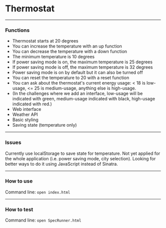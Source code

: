 # Thermostat

---------
### Functions
- Thermostat starts at 20 degrees
- You can increase the temperature with an up function
- You can decrease the temperature with a down function
- The minimum temperature is 10 degrees
- If power saving mode is on, the maximum temperature is 25 degrees
- If power saving mode is off, the maximum temperature is 32 degrees
- Power saving mode is on by default but it can also be turned off
- You can reset the temperature to 20 with a reset function
- You can ask about the thermostat's current energy usage: < 18 is low-usage, <= 25 is medium-usage, anything else is high-usage.
- (In the challenges where we add an interface, low-usage will be indicated with green, medium-usage indicated with black, high-usage indicated with red.)
- Web interface
- Weather API
- Basic styling
- Saving state (temperature only)


---------
### Issues

Currently use localStorage to save state for temperature. Not yet applied for the whole application (i.e. power saving mode, city selection). Looking for better ways to do it using JavaScript instead of Sinatra.

---------
### How to use
Command line: `open index.html`

---------
### How to test
Command line: `open SpecRunner.html`